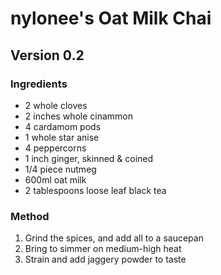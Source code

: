 # nylonee's Oat Milk Chai
## Version 0.2

### Ingredients
 - 2 whole cloves
 - 2 inches whole cinammon
 - 4 cardamom pods
 - 1 whole star anise
 - 4 peppercorns
 - 1 inch ginger, skinned & coined
 - 1/4 piece nutmeg
 - 600ml oat milk
 - 2 tablespoons loose leaf black tea

### Method
1. Grind the spices, and add all to a saucepan
2. Bring to simmer on medium-high heat
3. Strain and add jaggery powder to taste
